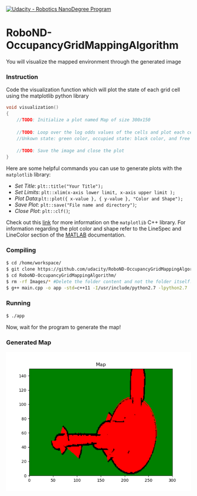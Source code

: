 [![Udacity - Robotics NanoDegree Program](https://s3-us-west-1.amazonaws.com/udacity-robotics/Extra+Images/RoboND_flag.png)](https://www.udacity.com/robotics)

# RoboND-OccupancyGridMappingAlgorithm
You will visualize the mapped environment through the generated image

### Instruction
Code the visualization function which will plot the state of each grid cell using the matplotlib python library
``` C++
void visualization()
{
    //TODO: Initialize a plot named Map of size 300x150
    
    //TODO: Loop over the log odds values of the cells and plot each cell state. 
    //Unkown state: green color, occupied state: black color, and free state: red color 
    
    //TODO: Save the image and close the plot 
}
```
Here are some helpful commands you can use to generate plots with the `matplotlib` library:
* *Set Title*: `plt::title("Your Title");`
* *Set Limits*: `plt::xlim(x-axis lower limit, x-axis upper limit );`
* *Plot Data*:`plt::plot({ x-value }, { y-value }, "Color and Shape");`
* *Save Plot*: `plt::save("File name and directory")`;
* *Close Plot*:   `plt::clf()`;

Check out this [link](https://github.com/lava/matplotlib-cpp) for more information on the `matplotlib` C++ library. For information regarding the plot color and shape refer to the LineSpec and LineColor section of the [MATLAB](https://www.mathworks.com/help/matlab/ref/plot.html?requestedDomain=true) documentation. 

### Compiling
```sh
$ cd /home/workspace/
$ git clone https://github.com/udacity/RoboND-OccupancyGridMappingAlgorithm
$ cd RoboND-OccupancyGridMappingAlgorithm/
$ rm -rf Images/* #Delete the folder content and not the folder itself!
$ g++ main.cpp -o app -std=c++11 -I/usr/include/python2.7 -lpython2.7
```

### Running
```sh
$ ./app
```

Now, wait for the program to generate the map!

### Generated Map

![alt text](Images/Map.png)

